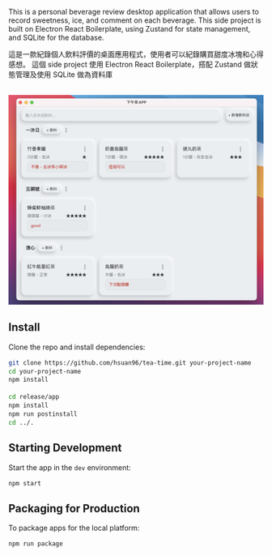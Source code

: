 <p>
This is a personal beverage review desktop application that allows users to record sweetness, ice, and comment on each beverage. This side project is built on Electron React Boilerplate, using Zustand for state management, and SQLite for the database.
</p>

<p>
這是一款紀錄個人飲料評價的桌面應用程式，使用者可以紀錄購買甜度冰塊和心得感想。
這個 side project 使用 Electron React Boilerplate，搭配 Zustand 做狀態管理及使用 SQLite 做為資料庫
</p>
<br>

<img src=".erb/img/demo.png" />

## Install

Clone the repo and install dependencies:

```bash
git clone https://github.com/hsuan96/tea-time.git your-project-name
cd your-project-name
npm install

cd release/app
npm install
npm run postinstall
cd ../.
```

## Starting Development

Start the app in the `dev` environment:

```bash
npm start
```

## Packaging for Production

To package apps for the local platform:

```bash
npm run package
```
